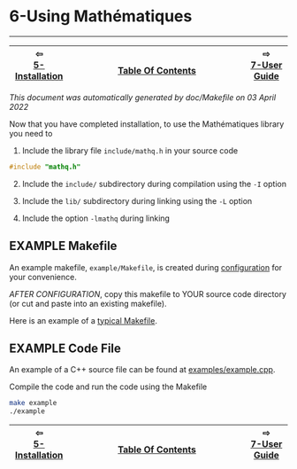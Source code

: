 
# 6-Using Mathématiques

-------------------------


| ⇦ <br />[5-Installation](installation.md)  | <br />[Table Of Contents](toc.md)<br /> <img width=1000/> | ⇨ <br />[7-User Guide](user-guide.md)   |
| ----------- | ----------- | ----------- |

_This document was automatically generated by doc/Makefile on 03 April 2022_


Now that you have completed installation, to use the Mathématiques library you need to 

1. Include the library file `include/mathq.h` in your source code
```C++
#include "mathq.h"
```
2. Include the `include/` subdirectory during compilation using the `-I` option

3. Include the `lib/` subdirectory during linking using the `-L` option

4. Include the option `-lmathq` during linking

## EXAMPLE Makefile

An example makefile, `example/Makefile`, is created during [configuration](configuration) for your convenience.

*AFTER CONFIGURATION*, copy this makefile to YOUR source code directory (or cut and paste into an existing makefile).

Here is an example of a [typical Makefile](doc/sample/Makefile).

## EXAMPLE Code File

An example of a C++ source file can be found at [examples/example.cpp](examples/example.cpp).

Compile the code and run the code using the Makefile
```bash
make example
./example
```

| ⇦ <br />[5-Installation](installation.md)  | <br />[Table Of Contents](toc.md)<br /> <img width=1000/> | ⇨ <br />[7-User Guide](user-guide.md)   |
| ----------- | ----------- | ----------- |
